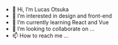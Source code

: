 - 👋 Hi, I’m Lucas Otsuka
- 👀 I’m interested in design and front-end
- 🌱 I’m currently learning React and Vue
- 💞️ I’m looking to collaborate on ...
- 📫 How to reach me ...

<!---
lotsuka/lotsuka is a ✨ special ✨ repository because its `README.md` (this file) appears on your GitHub profile.
You can click the Preview link to take a look at your changes.
--->
